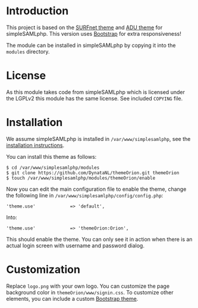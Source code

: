 # Introduction

This project is based on the [SURFnet theme](https://github.com/SURFnet/simpleSAMLphp-SURFnet) and [ADU theme](https://github.com/adventistuniversity/themeADU) for simpleSAMLphp. This version uses [Bootstrap](http://getbootstrap.com/) for extra responsiveness!

The module can be installed in simpleSAMLphp by copying it into the `modules` 
directory.

# License
As this module takes code from simpleSAMLphp which is licensed under the LGPLv2
this module has the same license. See included `COPYING` file.

# Installation
We assume simpleSAMLphp is installed in `/var/www/simplesamlphp`, see the
[installation instructions](http://simplesamlphp.org/docs/stable/simplesamlphp-install). 

You can install this theme as follows:

    $ cd /var/www/simplesamlphp/modules
    $ git clone https://github.com/DynataNL/themeOrion.git themeOrion
    $ touch /var/www/simplesamlphp/modules/themeOrion/enable

Now you can edit the main configuration file to enable the theme, change the
following line in `/var/www/simplesamlphp/config/config.php`:

    'theme.use'             => 'default',

Into:

    'theme.use'             => 'themeOrion:Orion',
This should enable the theme. You can only see it in action when there is an
actual login screen with username and password dialog.

# Customization

Replace `logo.png` with your own logo. You can customize the page background color in `themeOrion/www/signin.css`. To customize other elements, you can include a custom [Bootstrap theme](http://getbootstrap.com/examples/theme/).
